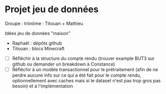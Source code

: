 # Projet jeu de données

Groupe : triinôme : Titouan + Mathieu

Idées jeu de données "maison"

- Raphaël : dépôts github
- Titouan : blocs Minecraft

- [ ] Réfléchir à la structure du compte rendu (trouver example BUT3 sur github ou demander un breakdown à Constance)
- [ ] Réfléchir à un modèle transactionnel pour le prétraitement (afin de ne perdre aucune info sur ce qui a été fait pour le compte rendu, optionnellement avec caches mais si le dataset n'est pas trop gros pas besoin) et à l'implémentation
